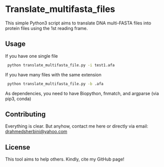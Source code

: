 # Translate_multifasta_files 

This simple Python3 script aims to translate DNA multi-FASTA files into protein files using the 1st reading frame.

## Usage
If you have one single file

```bash
 python translate_multifasta_file.py -i test1.afa

```
If you have many files with the same extension

```bash
 python translate_multifasta_file.py -b .afa
```
As dependencies, you need to have Biopython, fnmatch, and argparse (via pip3, conda)

## Contributing
Everything is clear. But anyhow, contact me here or directly via email: drahmedsherbini@yahoo.com
## License
This tool aims to help others. Kindly, cite my GitHub page!

